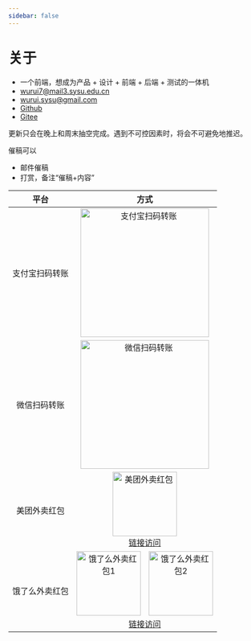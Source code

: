 ```yaml
---
sidebar: false
---
```


# 关于

- 一个前端，想成为产品 + 设计 + 前端 + 后端 + 测试的一体机
- [wurui7@mail3.sysu.edu.cn](mailto:wurui7@mail3.sysu.edu.cn)
- [wurui.sysu@gmail.com](mailto:wurui.sysu@gmail.com)
- [Github](https://github.com/ModyQyW)
- [Gitee](https://gitee.com/ModyQyW)

更新只会在晚上和周末抽空完成。遇到不可控因素时，将会不可避免地推迟。

催稿可以

- 邮件催稿
- 打赏，备注“催稿+内容”

|平台|方式|
|:-:|:-:|
|支付宝扫码转账|<img :src="$withBase('/images/about/alipay.jpeg')" width="256px" alt="支付宝扫码转账">|
|微信扫码转账|<img :src="$withBase('/images/about/wechat.png')" width="256px" alt="微信扫码转账">|
|美团外卖红包|<img :src="$withBase('/images/about/meituan.png')" width="128px" alt="美团外卖红包"><br>[链接访问](https://tb.g2h3.com/5tpwc)|
|饿了么外卖红包|<img :src="$withBase('/images/about/eleme1.png')" width="128px" alt="饿了么外卖红包1">&emsp;<img :src="$withBase('/images/about/eleme2.jpg')" width="128px" alt="饿了么外卖红包2"><br>[链接访问](https://tb.v2b3.com/5tIWi)|

<Vssue />
